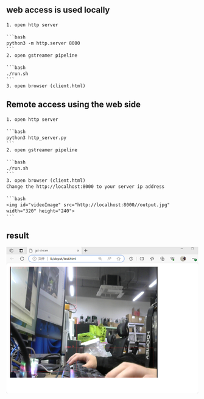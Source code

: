 ## web access is used locally
    1. open http server

    ```bash
    python3 -m http.server 8000
    ```
    2. open gstreamer pipeline

    ```bash
    ./run.sh
    ```
    3. open browser (client.html)

## Remote access using the web side
    1. open http server

    ```bash
    python3 http_server.py
    ```
    2. open gstreamer pipeline

    ```bash
    ./run.sh
    ```
    3. open browser (client.html)
    Change the http://localhost:8000 to your server ip address

    ```bash
    <img id="videoImage" src="http://localhost:8000//output.jpg" width="320" height="240">
    ```

## result 
![result](./web_img.png)